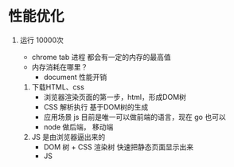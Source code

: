 # 性能优化
1. 运行 10000次
    - chrome tab 进程 都会有一定的内存的最高值
    - 内存消耗在哪里？
        - document 性能开销


    1. 下载HTML、css
        - 浏览器渲染页面的第一步，html，形成DOM树
        - CSS 解析执行 基于DOM树的生成
        - 应用场景 js 目前是唯一可以做前端的语言，现在 go 也可以
        - node 做后端， 移动端
    2. JS 是由浏览器逼出来的
        - DOM 树 + CSS 渲染树   快速把静态页面显示出来
        - JS 